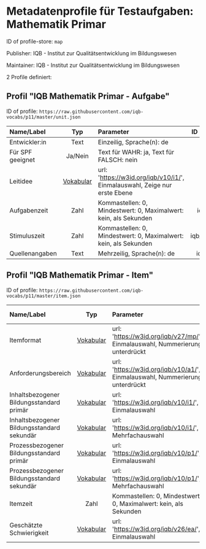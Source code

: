 # Metadatenprofile für Testaufgaben: Mathematik Primar

ID of profile-store: `map`

Publisher: IQB - Institut zur Qualitätsentwicklung im Bildungswesen

Maintainer: IQB - Institut zur Qualitätsentwicklung im Bildungswesen

2 Profile definiert:

## Profil "IQB Mathematik Primar - Aufgabe"

ID of profile: `https://raw.githubusercontent.com/iqb-vocabs/p11/master/unit.json`

| Name/Label | Typ | Parameter | ID Profil-Eintrag |
| :--- | :---: | :--- | :---: |
| Entwickler:in | Text |Einzeilig, Sprache(n): de | iqb_author |
| Für SPF geeignet | Ja/Nein |Text für WAHR: ja, Text für FALSCH: nein | a1 |
| Leitidee | [Vokabular](https://w3id.org/iqb/v10/i1/) | url: 'https://w3id.org/iqb/v10/i1/', Einmalauswahl, Zeige nur erste Ebene | w8 |
| Aufgabenzeit | Zahl |Kommastellen: 0, Mindestwert: 0, Maximalwert: kein, als Sekunden | iqb_time_unit |
| Stimuluszeit | Zahl |Kommastellen: 0, Mindestwert: 0, Maximalwert: kein, als Sekunden | iqb_time_stimulus |
| Quellenangaben | Text |Mehrzeilig, Sprache(n): de | iqb_copyright |

## Profil "IQB Mathematik Primar - Item"

ID of profile: `https://raw.githubusercontent.com/iqb-vocabs/p11/master/item.json`

| Name/Label | Typ | Parameter | ID Profil-Eintrag |
| :--- | :---: | :--- | :---: |
| Itemformat | [Vokabular](https://w3id.org/iqb/v27/mp/) | url: 'https://w3id.org/iqb/v27/mp/', Einmalauswahl, Nummerierung unterdrückt | s3 |
| Anforderungsbereich | [Vokabular](https://w3id.org/iqb/v10/a1/) | url: 'https://w3id.org/iqb/v10/a1/', Einmalauswahl, Nummerierung unterdrückt | s4 |
| Inhaltsbezogener Bildungsstandard primär | [Vokabular](https://w3id.org/iqb/v10/i1/) | url: 'https://w3id.org/iqb/v10/i1/', Einmalauswahl | s7 |
| Inhaltsbezogener Bildungsstandard sekundär | [Vokabular](https://w3id.org/iqb/v10/i1/) | url: 'https://w3id.org/iqb/v10/i1/', Mehrfachauswahl | s8 |
| Prozessbezogener Bildungsstandard primär | [Vokabular](https://w3id.org/iqb/v10/p1/) | url: 'https://w3id.org/iqb/v10/p1/', Einmalauswahl | s5 |
| Prozessbezogener Bildungsstandard sekundär | [Vokabular](https://w3id.org/iqb/v10/p1/) | url: 'https://w3id.org/iqb/v10/p1/', Mehrfachauswahl | s6 |
| Itemzeit | Zahl |Kommastellen: 0, Mindestwert: 0, Maximalwert: kein, als Sekunden | iqb_time_item |
| Geschätzte Schwierigkeit | [Vokabular](https://w3id.org/iqb/v26/ea/) | url: 'https://w3id.org/iqb/v26/ea/', Einmalauswahl | e4 |

